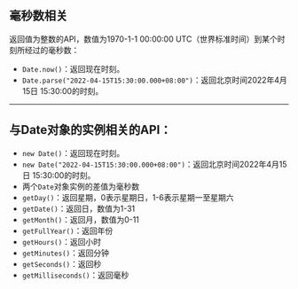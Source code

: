 ## 毫秒数相关

返回值为整数的API，数值为1970-1-1 00:00:00 UTC（世界标准时间）到某个时刻所经过的毫秒数：

+   `Date.now()`：返回现在时刻。
+   `Date.parse("2022-04-15T15:30:00.000+08:00")`：返回北京时间2022年4月15日 15:30:00的时刻。

---

## 与Date对象的实例相关的API：

+   `new Date()`：返回现在时刻。
+   `new Date("2022-04-15T15:30:00.000+08:00")`：返回北京时间2022年4月15日 15:30:00的时刻。
+   两个`Date`对象实例的差值为毫秒数
+   `getDay()`：返回星期，0表示星期日，1-6表示星期一至星期六
+   `getDate()`：返回日，数值为1-31
+   `getMonth()`：返回月，数值为0-11
+   `getFullYear()`：返回年份
+   `getHours()`：返回小时
+   `getMinutes()`：返回分钟
+   `getSeconds()`：返回秒
+   `getMilliseconds()`：返回毫秒
